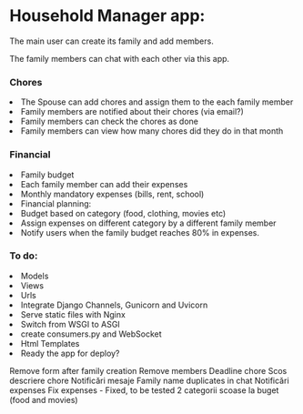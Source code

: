 <h1>Household Manager app:</h1>
The main user can create its family and add members.

The family members can chat with each other via this app.

<h3>Chores </h3>
<li>The Spouse can add chores and assign them to the each family member</li>
<li>Family members are notified about their chores (via email?)</li>
<li>Family members can check the chores as done</li>
<li>Family members can view how many chores did they do in that month</li>

<h3>Financial</h3> 
<li>Family budget</li>
<li>Each family member can add their expenses</li>
<li>Monthly mandatory expenses (bills, rent, school)</li>
<li>Financial planning:</li>
    <li>Budget based on category (food, clothing, movies etc)</li>
    <li>Assign expenses on different category by a different family member</li>
    <li>Notify users when the family budget reaches 80% in expenses.</li>

<h3>To do:</h3>
<li>Models</li>
<li>Views</li>
<li>Urls</li>
<li>Integrate Django Channels, Gunicorn and Uvicorn</li>
<li>Serve static files with Nginx</li>
<li>Switch from WSGI to ASGI</li>
<li>create consumers.py and WebSocket</li>
<li>Html Templates</li>
<li>Ready the app for deploy?</li>

Remove form after family creation
Remove members
Deadline chore
Scos descriere chore
Notificări mesaje
 Family name duplicates in chat
 Notificări expenses
 Fix expenses - Fixed, to be tested
 2 categorii scoase la buget (food and movies)




